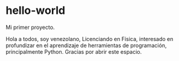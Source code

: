 # hello-world
Mi primer proyecto.

Hola a todos, soy venezolano, Licenciando en Física, interesado en profundizar en el aprendizaje de herramientas de programación, principalmente Python.
Gracias por abrir este espacio.
